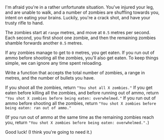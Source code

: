 I'm afraid you're in a rather unfortunate situation. You've injured your leg, and are unable to walk, and a number of zombies are shuffling towards you, intent on eating your brains. Luckily, you're a crack shot, and have your trusty rifle to hand.

The zombies start at `range` metres, and move at `0.5` metres per second. Each second, you first shoot one zombie, and then the remaining zombies shamble forwards another `0.5` metres.

If any zombies manage to get to `0` metres, you get eaten. If you run out of ammo before shooting all the zombies, you'll also get eaten. To keep things simple, we can ignore any time spent reloading.

Write a function that accepts the total number of zombies, a range in metres, and the number of bullets you have.

If you shoot all the zombies, return `"You shot all X zombies."` If you get eaten before killing all the zombies, and before running out of ammo, return `"You shot X zombies before being eaten: overwhelmed."` If you run out of ammo before shooting all the zombies, return `"You shot X zombies before being eaten: ran out of ammo."`

(If you run out of ammo at the same time as the remaining zombies reach you, return `"You shot X zombies before being eaten: overwhelmed.".`)

Good luck! (I think you're going to need it.)

